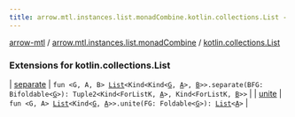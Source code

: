 ```yaml
---
title: arrow.mtl.instances.list.monadCombine.kotlin.collections.List - arrow-mtl
---
```


[arrow-mtl](../../index.html) / [arrow.mtl.instances.list.monadCombine](../index.html) / [kotlin.collections.List](./index.html)

### Extensions for kotlin.collections.List

| [separate](separate.html) | `fun <G, A, B> `[`List`](https://kotlinlang.org/api/latest/jvm/stdlib/kotlin.collections/-list/index.html)`<Kind<Kind<`[`G`](separate.html#G)`, `[`A`](separate.html#A)`>, `[`B`](separate.html#B)`>>.separate(BFG: Bifoldable<`[`G`](separate.html#G)`>): Tuple2<Kind<ForListK, `[`A`](separate.html#A)`>, Kind<ForListK, `[`B`](separate.html#B)`>>` |
| [unite](unite.html) | `fun <G, A> `[`List`](https://kotlinlang.org/api/latest/jvm/stdlib/kotlin.collections/-list/index.html)`<Kind<`[`G`](unite.html#G)`, `[`A`](unite.html#A)`>>.unite(FG: Foldable<`[`G`](unite.html#G)`>): `[`List`](https://kotlinlang.org/api/latest/jvm/stdlib/kotlin.collections/-list/index.html)`<`[`A`](unite.html#A)`>` |

